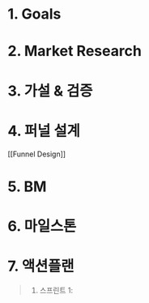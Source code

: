 # 1. Goals

# 2. Market Research
# 3. 가설 & 검증
# 4. 퍼널 설계
[[Funnel Design]]
# 5. BM
# 6. 마일스톤
# 7. 액션플랜
> 1. 스프린트 1: